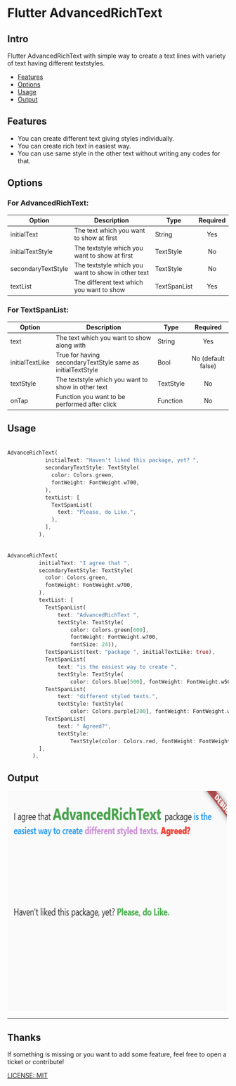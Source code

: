 # Flutter AdvancedRichText

## Intro

Flutter AdvancedRichText with simple way to create a text lines with variety of text having different textstyles. 

- [Features](#features)
- [Options](#options)
- [Usage](#usage)
- [Output](#output)



## Features

* You can create different text giving styles individually.
* You can create rich text in easiest way.
* You can use same style in the other text without writing any codes for that.

## Options

### For AdvancedRichText:

| Option | Description | Type | Required |
|---|---|---|:---:|
initialText | The text which you want to show at first | String | Yes
initialTextStyle | The textstyle which you want to show at first | TextStyle | No
secondaryTextStyle | The textstyle which you want to show in other text | TextStyle | No
textList | The different text which you want to show | TextSpanList | Yes

### For TextSpanList:

| Option | Description | Type | Required |
|---|---|---|:---:|
text | The text which you want to show along with | String | Yes
initialTextLike | True for having secondaryTextStyle same as initialTextStyle | Bool | No (default false)
textStyle | The textstyle which you want to show in other text | TextStyle | No
onTap | Function you want to be performed after click | Function | No

## Usage

```dart

AdvanceRichText(
            initialText: "Haven't liked this package, yet? ",
            secondaryTextStyle: TextStyle(
              color: Colors.green,
              fontWeight: FontWeight.w700,
            ),
            textList: [
              TextSpanList(
                text: "Please, do Like.",
              ),
            ],
          ),

```



```dart

AdvanceRichText(
          initialText: "I agree that ",
          secondaryTextStyle: TextStyle(
            color: Colors.green,
            fontWeight: FontWeight.w700,
          ),
          textList: [
            TextSpanList(
                text: "AdvancedRichText ",
                textStyle: TextStyle(
                    color: Colors.green[600],
                    fontWeight: FontWeight.w700,
                    fontSize: 24)),
            TextSpanList(text: "package ", initialTextLike: true),
            TextSpanList(
                text: "is the easiest way to create ",
                textStyle: TextStyle(
                    color: Colors.blue[500], fontWeight: FontWeight.w500)),
            TextSpanList(
                text: "different styled texts.",
                textStyle: TextStyle(
                    color: Colors.purple[200], fontWeight: FontWeight.w700)),
            TextSpanList(
                text: " Agreed?",
                textStyle:
                    TextStyle(color: Colors.red, fontWeight: FontWeight.w900)),
          ],
        ),

```
## Output


<img src="/example/image/image.png" alt="flutter" width="500" height="500"/>



---

## Thanks

If something is missing or you want to add some feature, feel free to open a ticket or contribute!

[LICENSE: MIT](LICENSE)
